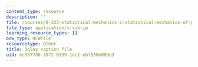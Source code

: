 ```yaml
---
content_type: resource
description: ''
file: /courses/8-333-statistical-mechanics-i-statistical-mechanics-of-particles-fall-2013/ec5377d0307201391ec1ebf530e089e3_34lmLIYpkYQ.srt
file_type: application/x-subrip
learning_resource_types: []
ocw_type: OCWFile
resourcetype: Other
title: 3play caption file
uid: ec5377d0-3072-0139-1ec1-ebf530e089e3
---
```

